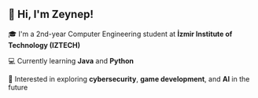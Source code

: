 ## 👋 Hi, I'm Zeynep!
🎓 I'm a 2nd-year Computer Engineering student at **İzmir Institute of Technology (IZTECH)**

💻 Currently learning **Java** and **Python**

🚀 Interested in exploring **cybersecurity**, **game development**, and **AI** in the future
